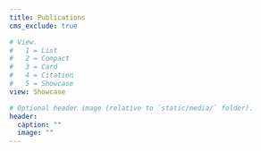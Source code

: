 ```yaml
---
title: Publications
cms_exclude: true

# View.
#   1 = List
#   2 = Compact
#   3 = Card
#   4 = Citation
#   5 = Showcase
view: Showcase

# Optional header image (relative to `static/media/` folder).
header:
  caption: ""
  image: ""
---
```

